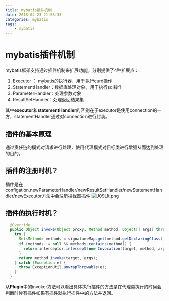 ```yaml
---
title: mybatis插件机制
date: 2018-04-23 21:56:33
categories: mybatis
tags:
    - mybatis
---
```


# mybatis插件机制

mybatis框架支持通过插件机制来扩展功能，分别提供了4种扩展点：
1. Executor ： mybatis的执行器，用于执行curd操作
2. StatementHandler：数据库处理对象，用于执行sql操作 
3. ParameterHandler：处理参数对象
4. ResultSetHandler：处理返回结果集

其中**executor**和**statementHandler**的区别在于executor是使用connection的一方，statementHandler通过对connection进行封装。

## 插件的基本原理
通过责任链的模式对请求进行处理，使用代理模式对目标类进行增强从而达到处理的目的。

## 插件的注册时机？
插件是在configation.newParameterHandler/newResultSetHandler/newStatementHandler/newExecutor方法中会注册拦截器插件
![J09Llt.png](https://s1.ax1x.com/2020/04/23/J09Llt.png)

## 插件的执行时机？

```java
  @Override
  public Object invoke(Object proxy, Method method, Object[] args) throws Throwable {
    try {
      Set<Method> methods = signatureMap.get(method.getDeclaringClass());
      if (methods != null && methods.contains(method)) {
        return interceptor.intercept(new Invocation(target, method, args));
      }
      return method.invoke(target, args);
    } catch (Exception e) {
      throw ExceptionUtil.unwrapThrowable(e);
    }
  }

```

从**Plugin**中的invoker方法可以看出具体执行插件的方法是在代理类执行的时候会判断时候有插件如果有插件就执行插件中的方法并返回。


